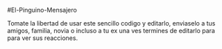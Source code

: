 #El-Pinguino-Mensajero



Tomate la libertad de usar este sencillo codigo y editarlo, enviaselo a tus amigos, familia, novia o incluso a tu ex una ves termines de editarlo para para ver sus reacciones.
